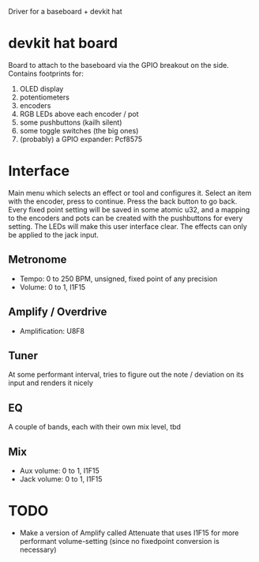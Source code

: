 Driver for a baseboard + devkit hat

# devkit hat board

Board to attach to the baseboard via the GPIO breakout on the side. Contains footprints for:

1) OLED display
2) potentiometers
3) encoders
4) RGB LEDs above each encoder / pot
4) some pushbuttons (kailh silent)
5) some toggle switches (the big ones)
6) (probably) a GPIO expander: Pcf8575

# Interface

Main menu which selects an effect or tool and configures it. Select an item with the encoder, press to continue. Press the back button to go back. Every fixed point setting will be saved in some atomic u32, and a mapping to the encoders and pots can be created with the pushbuttons for every setting. The LEDs will make this user interface clear. The effects can only be applied to the jack input.

## Metronome

- Tempo: 0 to 250 BPM, unsigned, fixed point of any precision
- Volume: 0 to 1, I1F15

## Amplify / Overdrive

- Amplification: U8F8

## Tuner

At some performant interval, tries to figure out the note / deviation on its input and renders it nicely

## EQ

A couple of bands, each with their own mix level, tbd

## Mix

- Aux volume: 0 to 1, I1F15
- Jack volume: 0 to 1, I1F15

# TODO

- Make a version of Amplify called Attenuate that uses I1F15 for more performant volume-setting (since no fixedpoint conversion is necessary)